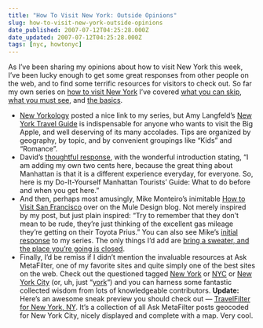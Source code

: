 ```yaml
---
title: "How To Visit New York: Outside Opinions"
slug: how-to-visit-new-york-outside-opinions
date_published: 2007-07-12T04:25:28.000Z
date_updated: 2007-07-12T04:25:28.000Z
tags: [nyc, howtonyc]
---
```


As I’ve been sharing my opinions about how to visit New York this week, I’ve been lucky enough to get some great responses from other people on the web, and to find some terrific resources for visitors to check out. So far my own series on [how to visit New York](/tag/howtonyc) I’ve covered [what you can skip](/anil/2007/07/how-to-visit-new-york-what-you-can-skip.html), [what you must see](/anil/2007/07/how-to-visit-new-york-the-mustsees.html), and [the basics](/anil/2007/07/how-to-visit-new-york.html).

- [New Yorkology](http://www.newyorkology.com/archives/2007/07/see_ny_the_wron.php) posted a nice link to my series, but Amy Langfeld’s [New York Travel Guide](http://www.newyorkology.com/) is indispensable for anyone who wants to visit the Big Apple, and well deserving of its many accolades. Tips are organized by geography, by topic, and by convenient groupings like “Kids” and “Romance”.
- David’s [thoughtful response](http://www.davidinmanhattan.com/diy-nycor-see-manhattan-like-a-local/photos/182), with the wonderful introduction stating, “I am adding my own two cents here, because the great thing about Manhattan is that it is a different experience everyday, for everyone. So, here is my Do-It-Yourself Manhattan Tourists’ Guide: What to do before and when you get here.”
- And then, perhaps most amusingly, Mike Monteiro’s inimitable [How to Visit San Francisco](http://weblog.muledesign.com/2007/07/how_to_visit_san_francisco.php) over on the Mule Design blog. Not merely inspired by my post, but just plain inspired: “Try to remember that they don’t mean to be rude, they’re just thinking of the excellent gas mileage they’re getting on their Toyota Prius.” You can also see Mike’s [initial response](http://weblog.muledesign.com/2007/07/how_to_visit_new_york.php) to my series. The only things I’d add are [bring a sweater, and the place you’re going is closed](/anil/2005/01/blogdex-is-0wn3.html).
- Finally, I’d be remiss if I didn’t mention the invaluable resources at Ask MetaFilter, one of my favorite sites and quite simply one of the best sites on the web. Check out the questioned tagged [New York](http://ask.metafilter.com/tags/newyork) or [NYC](http://ask.metafilter.com/tags/nyc) or [New York City](http://ask.metafilter.com/tags/newyorkcity) (or, uh, just “[york](http://ask.metafilter.com/tags/york)“) and you can harness some fantastic collected wisdom from lots of knowledgeable contributors.
**Update:** Here’s an awesome sneak preview you should check out — [TravelFilter for New York, NY](http://travel.metafilter.com/go/us/ny/new-york). It’s a collection of all Ask MetaFilter posts geocoded for New York City, nicely displayed and complete with a map. Very cool.
